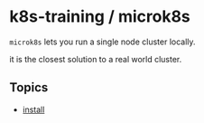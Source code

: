 # k8s-training / microk8s

`microk8s` lets you run a single node cluster locally.

it is the closest solution to a real world cluster.

## Topics

- [install](install/readme.md)
